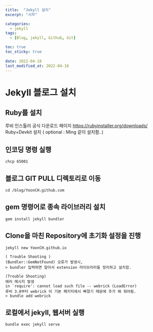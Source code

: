 ```yaml
---
title:  "Jekyll 설치"
excerpt: "시작"

categories:
  - jekyll
tags:
  - [Blog, jekyll, Github, Git]

toc: true
toc_sticky: true
 
date: 2022-04-18
last_modified_at: 2022-04-18
---
```


# Jekyll 블로그 설치

## Ruby를 설치
루비 인스톨러 공식 다운로드 페이지 https://rubyinstaller.org/downloads/
Ruby+Devkit 설치
( optional : Ming 같이 설치함..)

## 인코딩 명령 실행
`chcp 65001`

## 블로그 GIT PULL 디렉토리로 이동 
`cd /blog/YoonCH.github.com`

## gem 명령어로 종속 라이브러리 설치
`gem install jekyll bundler`

## Clone을 마친 Repository에 초기화 설정을 진행
`jekyll new YoonCH.github.io`

```
( Trouble Shooting ) 
(Bundler::GemNotFound) 오류가 발생시,
> bundler 입력하면 알아서 extension 라이브러리들 정리하고 설치함.
```

```
(Trouble Shooting)
에러 메시지 발생
in `require': cannot load such file -- webrick (LoadError)
루비 3.0부터 webrick 이 기본 패키지에서 빠졌기 때문에 추가 해 줘야됨.
> bundle add webrick
```

## 로컬에서 jekyll, 웹서버 실행
`bundle exec jekyll serve`


